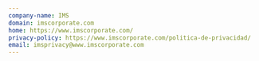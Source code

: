 ```yaml
---
company-name: IMS
domain: imscorporate.com
home: https://www.imscorporate.com/
privacy-policy: https://www.imscorporate.com/politica-de-privacidad/
email: imsprivacy@www.imscorporate.com
---
```




